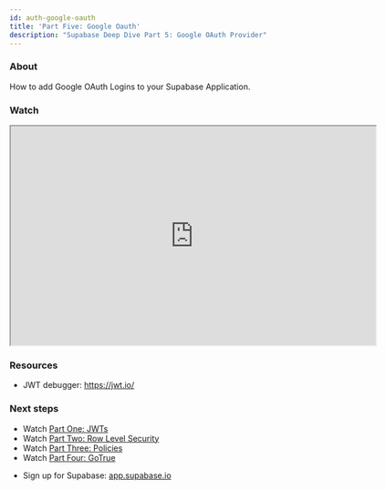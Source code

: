 ```yaml
---
id: auth-google-oauth
title: 'Part Five: Google Oauth'
description: "Supabase Deep Dive Part 5: Google OAuth Provider"
---
```


### About

How to add Google OAuth Logins to your Supabase Application.

### Watch

<iframe className="w-full video-with-border" width="640" height="385" src="https://www.youtube.com/embed/_XM9ziOzWk4" frameBorder="1" allow="accelerometer; autoplay; clipboard-write; encrypted-media; gyroscope; picture-in-picture" allowFullScreen></iframe>

### Resources

- JWT debugger: https://jwt.io/​

### Next steps

- Watch [Part One: JWTs](/docs/resources/learn/auth-deep-dive/auth-deep-dive-jwts)
- Watch [Part Two: Row Level Security](/docs/resources/learn/auth-deep-dive/auth-row-level-security)
- Watch [Part Three: Policies](/docs/resources/learn/auth-deep-dive/auth-policies)
- Watch [Part Four: GoTrue](/docs/resources/learn/auth-deep-dive/auth-gotrue)
<!-- - Watch [Part Five: Google Oauth](/docs/resources/learn/auth-deep-dive/auth-google-oauth) -->
- Sign up for Supabase: [app.supabase.io](https://app.supabase.io)